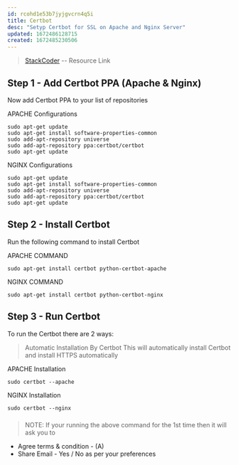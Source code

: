 ```yaml
---
id: rcohd1e53b7jyjgvcrn4q5i
title: Certbot
desc: "Setyp Certbot for SSL on Apache and Nginx Server"
updated: 1672486128715
created: 1672485230506
---
```


> [StackCoder](https://stackcoder.in/posts/how-to-create-free-ssl-certificate-with-lets-encrypt-certbot-in-linux-single-multiple-domains) -- Resource Link

## **Step 1 - Add Certbot PPA (Apache & Nginx)**

Now add Certbot PPA to your list of repositories

APACHE Configurations

```shell
sudo apt-get update
sudo apt-get install software-properties-common
sudo add-apt-repository universe
sudo add-apt-repository ppa:certbot/certbot
sudo apt-get update
```

NGINX Configurations

```shell
sudo apt-get update
sudo apt-get install software-properties-common
sudo add-apt-repository universe
sudo add-apt-repository ppa:certbot/certbot
sudo apt-get update
```

## **Step 2 - Install Certbot**

Run the following command to install Certbot

APACHE COMMAND

```shell
sudo apt-get install certbot python-certbot-apache
```

NGINX COMMAND

```shell
sudo apt-get install certbot python-certbot-nginx
```

## **Step 3 - Run Certbot**

To run the Certbot there are 2 ways:

> Automatic Installation By Certbot
> This will automatically install Certbot and install HTTPS automatically

APACHE Installation

```shell
sudo certbot --apache
```

NGINX Installation

```shell
sudo certbot --nginx
```

###

> NOTE: If your running the above command for the 1st time then it will ask you to

- Agree terms & condition - (A)
- Share Email - Yes / No as per your preferences

